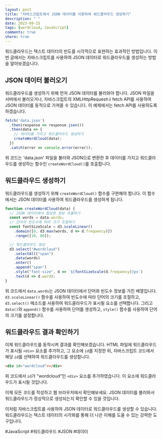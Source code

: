 ```yaml
---
layout: post
title: "자바스크립트에서 JSON 데이터를 이용하여 워드클라우드 생성하기"
description: " "
date: 2023-09-15
tags: [wordcloud, JavaScript]
comments: true
share: true
---
```


워드클라우드는 텍스트 데이터의 빈도를 시각적으로 표현하는 효과적인 방법입니다. 이번 글에서는 자바스크립트를 사용하여 JSON 데이터로 워드클라우드를 생성하는 방법을 알아보겠습니다.

## JSON 데이터 불러오기

워드클라우드를 생성하기 위해 먼저 JSON 데이터를 불러와야 합니다. JSON 파일을 서버에서 불러오거나, 자바스크립트의 XMLHttpRequest나 fetch API를 사용하여 JSON 데이터를 동적으로 가져올 수 있습니다. 이 예제에서는 fetch API를 사용하도록 하겠습니다.

```javascript
fetch('data.json')
  .then(response => response.json())
  .then(data => {
    // 데이터를 가지고 워드클라우드 생성하기
    createWordCloud(data);
  })
  .catch(error => console.error(error));
```

위 코드는 'data.json' 파일을 불러와 JSON으로 변환한 후 데이터를 가지고 워드클라우드를 생성하는 함수인 `createWordCloud()`를 호출합니다.

## 워드클라우드 생성하기

워드클라우드를 생성하기 위해 `createWordCloud()` 함수를 구현해야 합니다. 이 함수에서는 JSON 데이터를 사용하여 워드클라우드를 생성하게 됩니다.

```javascript
function createWordCloud(data) {
  // JSON 데이터에서 필요한 정보 추출하기
  const words = data.words;
  // 단어의 빈도수에 따라 크기 조절하기
  const fontSizeScale = d3.scaleLinear()
    .domain([0, d3.max(words, d => d.frequency)])
    .range([10, 80]);

  // 워드클라우드 생성
  d3.select("#wordcloud")
    .selectAll("span")
    .data(words)
    .enter()
    .append("span")
    .style("font-size", d => `${fontSizeScale(d.frequency)}px`)
    .text(d => d.word);
}
```

위 코드에서 `data.words`는 JSON 데이터에서 단어와 빈도수 정보를 가진 배열입니다. `d3.scaleLinear()` 함수를 사용하여 빈도수에 따라 단어의 크기를 조절하고, `d3.select()` 메소드를 사용하여 워드클라우드가 표시될 요소를 선택합니다. 그리고 `data()`와 `append()` 함수를 사용하여 단어를 생성하고, `style()` 함수를 사용하여 단어의 크기를 설정합니다.

## 워드클라우드 결과 확인하기

이제 워드클라우드를 동작시켜 결과를 확인해보겠습니다. HTML 파일에 워드클라우드가 표시될 `<div>` 요소를 추가하고, 그 요소에 `id`를 지정한 뒤, 자바스크립트 코드에서 해당 `id`를 선택하여 워드클라우드를 생성합니다.

```html
<div id="wordcloud"></div>
```

위 코드에서 `id`가 "wordcloud"인 `<div>` 요소를 추가하였습니다. 이 요소에 워드클라우드가 표시될 것입니다.

이제 모든 코드를 작성하고 웹 브라우저에서 확인해보세요. JSON 데이터를 불러와서 워드클라우드가 정상적으로 생성되는지 확인할 수 있을 것입니다.

이처럼 자바스크립트를 사용하여 JSON 데이터로 워드클라우드를 생성할 수 있습니다. 워드클라우드는 텍스트 데이터의 시각화를 통해 더 나은 이해를 도울 수 있는 강력한 도구입니다.

#JavaScript #워드클라우드 #JSON #데이터